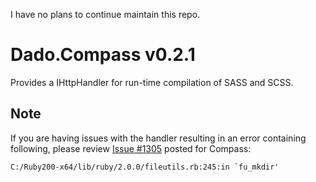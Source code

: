 I have no plans to continue maintain this repo.

Dado.Compass v0.2.1
===============

Provides a IHttpHandler for run-time compilation of SASS and SCSS.


Note
-------
If you are having issues with the handler resulting in an error containing following, please review [Issue #1305](https://github.com/chriseppstein/compass/issues/1305) posted for Compass:

```
C:/Ruby200-x64/lib/ruby/2.0.0/fileutils.rb:245:in `fu_mkdir'
```
